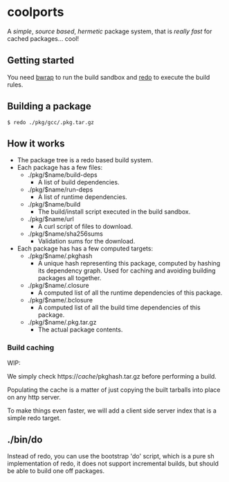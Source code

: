 # coolports

A *simple*, *source based*, *hermetic* package system, that is *really fast* for cached packages... cool!

## Getting started

You need [bwrap](https://github.com/containers/bubblewrap) to run the build sandbox and [redo](https://github.com/apenwarr/redo) to execute the build rules.

## Building a package

```
$ redo ./pkg/gcc/.pkg.tar.gz
```

## How it works

- The package tree is a redo based build system.
- Each package has a few files:
  - ./pkg/$name/build-deps
    - A list of build dependencies.
  - ./pkg/$name/run-deps
    - A list of runtime dependencies.
  - ./pkg/$name/build
    - The build/install script executed in the build sandbox.
  - ./pkg/$name/url
    - A curl script of files to download.
  - ./pkg/$name/sha256sums
    - Validation sums for the download.
- Each package has has a few computed targets:
  - ./pkg/$name/.pkghash
    - A unique hash representing this package, computed by hashing its dependency graph. Used for caching and avoiding building packages all together.
  - ./pkg/$name/.closure
    - A computed list of all the runtime dependencies of this package.
  - ./pkg/$name/.bclosure
    - A computed list of all the build time dependencies of this package.
  - ./pkg/$name/.pkg.tar.gz
    - The actual package contents.

### Build caching

WIP:

We simply check https://$cache/$pkghash.tar.gz before performing a build.

Populating the cache is a matter of just copying the built tarballs into place on any http server.

To make things even faster, we will add a client side server index that is a simple redo target.


## ./bin/do

Instead of redo, you can use the bootstrap 'do' script, which is a pure sh
implementation of redo, it does not support incremental builds, but should
be able to build one off packages.

